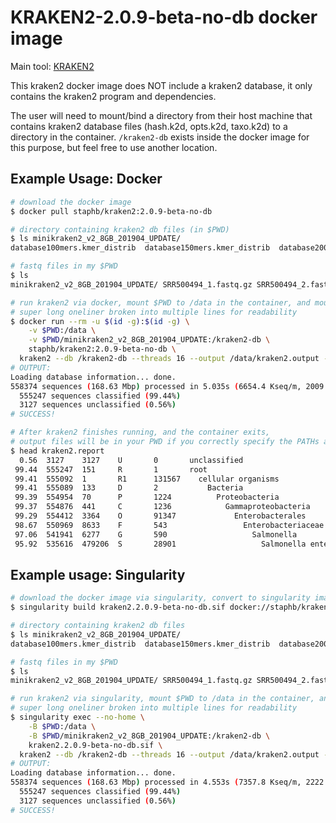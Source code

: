 # KRAKEN2-2.0.9-beta-no-db docker image

Main tool: [KRAKEN2](https://ccb.jhu.edu/software/kraken2/)

This kraken2 docker image does NOT include a kraken2 database, it only contains the kraken2 program and dependencies. 

The user will need to mount/bind a directory from their host machine that contains kraken2 database files (hash.k2d, opts.k2d, taxo.k2d) to a directory in the container. `/kraken2-db` exists inside the docker image for this purpose, but feel free to use another location.


## Example Usage: Docker

```bash
# download the docker image
$ docker pull staphb/kraken2:2.0.9-beta-no-db

# directory containing kraken2 db files (in $PWD)
$ ls minikraken2_v2_8GB_201904_UPDATE/
database100mers.kmer_distrib  database150mers.kmer_distrib  database200mers.kmer_distrib  hash.k2d  opts.k2d  taxo.k2d

# fastq files in my $PWD
$ ls 
minikraken2_v2_8GB_201904_UPDATE/ SRR500494_1.fastq.gz SRR500494_2.fastq.gz

# run kraken2 via docker, mount $PWD to /data in the container, and mount my local kraken2 db to /kraken2-db inside the container
# super long oneliner broken into multiple lines for readability
$ docker run --rm -u $(id -g):$(id -g) \
    -v $PWD:/data \
    -v $PWD/minikraken2_v2_8GB_201904_UPDATE:/kraken2-db \
    staphb/kraken2:2.0.9-beta-no-db \
  kraken2 --db /kraken2-db --threads 16 --output /data/kraken2.output --report /data/kraken2.report --paired /data/SRR500494_1.fastq.gz /data/SRR500494_2.fastq.gz
# OUTPUT:
Loading database information... done.
558374 sequences (168.63 Mbp) processed in 5.035s (6654.4 Kseq/m, 2009.64 Mbp/m).
  555247 sequences classified (99.44%)
  3127 sequences unclassified (0.56%)
# SUCCESS!

# After kraken2 finishes running, and the container exits,
# output files will be in your PWD if you correctly specify the PATHs and mounted them proprely like the above example
$ head kraken2.report
  0.56  3127    3127    U       0       unclassified
 99.44  555247  151     R       1       root
 99.41  555092  1       R1      131567    cellular organisms
 99.41  555089  133     D       2           Bacteria
 99.39  554954  70      P       1224          Proteobacteria
 99.37  554876  441     C       1236            Gammaproteobacteria
 99.29  554412  3364    O       91347             Enterobacterales
 98.67  550969  8633    F       543                 Enterobacteriaceae
 97.06  541941  6277    G       590                   Salmonella
 95.92  535616  479206  S       28901                   Salmonella enterica
```
## Example usage: Singularity

```bash
# download the docker image via singularity, convert to singularity image format
$ singularity build kraken2.2.0.9-beta-no-db.sif docker://staphb/kraken2:2.0.9-beta-no-db

# directory containing kraken2 db files
$ ls minikraken2_v2_8GB_201904_UPDATE/
database100mers.kmer_distrib  database150mers.kmer_distrib  database200mers.kmer_distrib  hash.k2d  opts.k2d  taxo.k2d

# fastq files in my $PWD
$ ls
minikraken2_v2_8GB_201904_UPDATE/ SRR500494_1.fastq.gz SRR500494_2.fastq.gz

# run kraken2 via singularity, mount $PWD to /data in the container, and mount my local kraken2 db to /kraken2-db inside the container
# super long oneliner broken into multiple lines for readability
$ singularity exec --no-home \
    -B $PWD:/data \
    -B $PWD/minikraken2_v2_8GB_201904_UPDATE:/kraken2-db \
    kraken2.2.0.9-beta-no-db.sif \
  kraken2 --db /kraken2-db --threads 16 --output /data/kraken2.output --report /data/kraken2.report --paired /data/SRR500494_1.fastq.gz /data/SRR500494_2.fastq.gz
# OUTPUT:
Loading database information... done.
558374 sequences (168.63 Mbp) processed in 4.553s (7357.8 Kseq/m, 2222.06 Mbp/m).
  555247 sequences classified (99.44%)
  3127 sequences unclassified (0.56%)
# SUCCESS!
```
